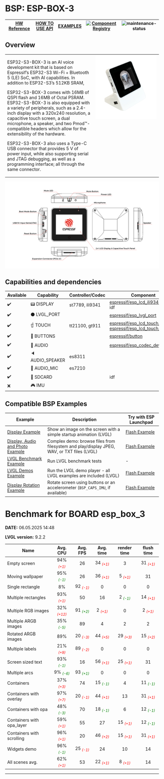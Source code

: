 # BSP: ESP-BOX-3

| [HW Reference](https://github.com/espressif/esp-box/tree/master/hardware) | [HOW TO USE API](https://github.com/espressif/esp-bsp/blob/master/docu/how_to_use.md) | [EXAMPLES](#compatible-bsp-examples) | [![Component Registry](https://components.espressif.com/components/espressif/esp-box-3/badge.svg)](https://components.espressif.com/components/espressif/esp-box-3) | ![maintenance-status](https://img.shields.io/badge/maintenance-actively--developed-brightgreen.svg) |
| --- | --- | --- | --- | --- |

## Overview

<table>
<tr><td>

ESP32-S3-BOX-3 is an AI voice development kit that is based on Espressif’s ESP32-S3 Wi-Fi + Bluetooth 5 (LE) SoC, with AI capabilities. In addition to ESP32-S3’s 512KB SRAM,

ESP32-S3-BOX-3 comes with 16MB of QSPI flash and 16MB of Octal PSRAM. ESP32-S3-BOX-3 is also equipped with a variety of peripherals, such as a 2.4-inch display with a 320x240 resolution, a capacitive touch screen, a dual microphone, a speaker, and two Pmod™-compatible headers which allow for the extensibility of the hardware.

ESP32-S3-BOX-3 also uses a Type-C USB connector that provides 5 V of power input, while also supporting serial and JTAG debugging, as well as a programming interface; all through the same connector.

</td><td width="200" valign="top">
  <img src="doc/esp-box-3.webp">
</td></tr>
</table>

![image](doc/pic.png)

## Capabilities and dependencies

<div align="center">
<!-- START_DEPENDENCIES -->

|     Available    |       Capability       |Controller/Codec|                                                                                                          Component                                                                                                          |   Version  |
|------------------|------------------------|----------------|-----------------------------------------------------------------------------------------------------------------------------------------------------------------------------------------------------------------------------|------------|
|:heavy_check_mark:|     :pager: DISPLAY    | st7789, ili9341|                                                          [espressif/esp_lcd_ili9341](https://components.espressif.com/components/espressif/esp_lcd_ili9341)<br/>idf                                                         |^1<br/>>=5.3|
|:heavy_check_mark:|:black_circle: LVGL_PORT|                |                                                                [espressif/esp_lvgl_port](https://components.espressif.com/components/espressif/esp_lvgl_port)                                                               |     ^2     |
|:heavy_check_mark:|    :point_up: TOUCH    | tt21100, gt911 |[espressif/esp_lcd_touch_gt911](https://components.espressif.com/components/espressif/esp_lcd_touch_gt911)<br/>[espressif/esp_lcd_touch_tt21100](https://components.espressif.com/components/espressif/esp_lcd_touch_tt21100)|  ^1<br/>^1 |
|:heavy_check_mark:| :radio_button: BUTTONS |                |                                                                       [espressif/button](https://components.espressif.com/components/espressif/button)                                                                      |     ^4     |
|:heavy_check_mark:|  :musical_note: AUDIO  |                |                                                                [espressif/esp_codec_dev](https://components.espressif.com/components/espressif/esp_codec_dev)                                                               |   ~1.3.1   |
|:heavy_check_mark:| :speaker: AUDIO_SPEAKER|     es8311     |                                                                                                                                                                                                                             |            |
|:heavy_check_mark:| :microphone: AUDIO_MIC |     es7210     |                                                                                                                                                                                                                             |            |
|:heavy_check_mark:|  :floppy_disk: SDCARD  |                |                                                                                                             idf                                                                                                             |    >=5.3   |
|        :x:       |    :video_game: IMU    |                |                                                                                                                                                                                                                             |            |

<!-- END_DEPENDENCIES -->
</div>

## Compatible BSP Examples

<div align="center">
<!-- START_EXAMPLES -->

| Example | Description | Try with ESP Launchpad |
| ------- | ----------- | ---------------------- |
| [Display Example](https://github.com/espressif/esp-bsp/tree/master/examples/display) | Show an image on the screen with a simple startup animation (LVGL) | [Flash Example](https://espressif.github.io/esp-launchpad/?flashConfigURL=https://espressif.github.io/esp-bsp/config.toml&app=display) |
| [Display, Audio and Photo Example](https://github.com/espressif/esp-bsp/tree/master/examples/display_audio_photo) | Complex demo: browse files from filesystem and play/display JPEG, WAV, or TXT files (LVGL) | [Flash Example](https://espressif.github.io/esp-launchpad/?flashConfigURL=https://espressif.github.io/esp-bsp/config.toml&app=display_audio_photo) |
| [LVGL Benchmark Example](https://github.com/espressif/esp-bsp/tree/master/examples/display_lvgl_benchmark) | Run LVGL benchmark tests | - |
| [LVGL Demos Example](https://github.com/espressif/esp-bsp/tree/master/examples/display_lvgl_demos) | Run the LVGL demo player - all LVGL examples are included (LVGL) | [Flash Example](https://espressif.github.io/esp-launchpad/?flashConfigURL=https://espressif.github.io/esp-bsp/config.toml&app=display_lvgl_demo) |
| [Display Rotation Example](https://github.com/espressif/esp-bsp/tree/master/examples/display_rotation) | Rotate screen using buttons or an accelerometer (`BSP_CAPS_IMU`, if available) | [Flash Example](https://espressif.github.io/esp-launchpad/?flashConfigURL=https://espressif.github.io/esp-bsp/config.toml&app=display_rotation) |

<!-- END_EXAMPLES -->
</div>

<!-- START_BENCHMARK -->

# Benchmark for BOARD esp_box_3

**DATE:** 06.05.2025 14:48

**LVGL version:** 9.2.2

| Name | Avg. CPU | Avg. FPS | Avg. time | render time | flush time |
| ---- | :------: | :------: | :-------: | :---------: | :--------: |
| Empty screen | 94% *<span style="color:red"><sub>(+1)</sub></span>* | 26  | 34 *<span style="color:red"><sub>(+1)</sub></span>* | 3  | 31 *<span style="color:red"><sub>(+1)</sub></span>* |
| Moving wallpaper | 95% *<span style="color:green"><sub>(-1)</sub></span>* | 26  | 36 *<span style="color:red"><sub>(+1)</sub></span>* | 5 *<span style="color:red"><sub>(+1)</sub></span>* | 31  |
| Single rectangle | 8%  | 92 *<span style="color:red"><sub>(-1)</sub></span>* | 0  | 0  | 0  |
| Multiple rectangles | 93% *<span style="color:red"><sub>(+1)</sub></span>* | 50  | 16  | 2 *<span style="color:green"><sub>(-1)</sub></span>* | 14 *<span style="color:red"><sub>(+1)</sub></span>* |
| Multiple RGB images | 32% *<span style="color:red"><sub>(+12)</sub></span>* | 91 *<span style="color:green"><sub>(+2)</sub></span>* | 2 *<span style="color:red"><sub>(+1)</sub></span>* | 0  | 2 *<span style="color:red"><sub>(+1)</sub></span>* |
| Multiple ARGB images | 35% *<span style="color:green"><sub>(-5)</sub></span>* | 89  | 4  | 2  | 2  |
| Rotated ARGB images | 89%  | 20 *<span style="color:red"><sub>(-3)</sub></span>* | 44 *<span style="color:red"><sub>(+5)</sub></span>* | 29 *<span style="color:red"><sub>(+3)</sub></span>* | 15 *<span style="color:red"><sub>(+2)</sub></span>* |
| Multiple labels | 21% *<span style="color:red"><sub>(+9)</sub></span>* | 89 *<span style="color:red"><sub>(-2)</sub></span>* | 0  | 0  | 0  |
| Screen sized text | 93% *<span style="color:green"><sub>(-1)</sub></span>* | 16  | 56 *<span style="color:red"><sub>(+1)</sub></span>* | 25 *<span style="color:red"><sub>(+1)</sub></span>* | 31  |
| Multiple arcs | 9% *<span style="color:green"><sub>(-6)</sub></span>* | 93 *<span style="color:green"><sub>(+1)</sub></span>* | 0  | 0  | 0  |
| Containers | 37% *<span style="color:red"><sub>(+3)</sub></span>* | 74  | 15 *<span style="color:green"><sub>(-1)</sub></span>* | 4  | 11 *<span style="color:green"><sub>(-1)</sub></span>* |
| Containers with overlay | 97% *<span style="color:red"><sub>(+7)</sub></span>* | 20 *<span style="color:red"><sub>(-1)</sub></span>* | 44 *<span style="color:red"><sub>(+1)</sub></span>* | 13  | 31 *<span style="color:red"><sub>(+1)</sub></span>* |
| Containers with opa | 48% *<span style="color:green"><sub>(-3)</sub></span>* | 70  | 18 *<span style="color:green"><sub>(-1)</sub></span>* | 6  | 12 *<span style="color:green"><sub>(-1)</sub></span>* |
| Containers with opa_layer | 59% *<span style="color:red"><sub>(+1)</sub></span>* | 55  | 27  | 15 *<span style="color:red"><sub>(+1)</sub></span>* | 12 *<span style="color:green"><sub>(-1)</sub></span>* |
| Containers with scrolling | 96% *<span style="color:red"><sub>(+1)</sub></span>* | 20  | 46 *<span style="color:red"><sub>(+2)</sub></span>* | 15 *<span style="color:red"><sub>(+1)</sub></span>* | 31 *<span style="color:red"><sub>(+1)</sub></span>* |
| Widgets demo | 96% *<span style="color:green"><sub>(-1)</sub></span>* | 25 *<span style="color:red"><sub>(-1)</sub></span>* | 24  | 10  | 14  |
| All scenes avg. | 62% *<span style="color:red"><sub>(+1)</sub></span>* | 53  | 22 *<span style="color:red"><sub>(+1)</sub></span>* | 8 *<span style="color:red"><sub>(+1)</sub></span>* | 14  |

***



<!-- END_BENCHMARK -->
